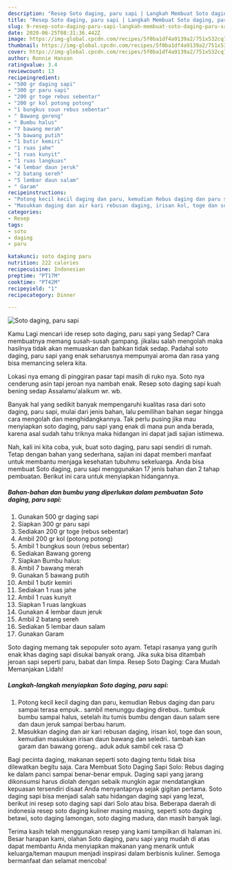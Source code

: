 ```yaml
---
description: "Resep Soto daging, paru sapi | Langkah Membuat Soto daging, paru sapi Yang Lezat"
title: "Resep Soto daging, paru sapi | Langkah Membuat Soto daging, paru sapi Yang Lezat"
slug: 9-resep-soto-daging-paru-sapi-langkah-membuat-soto-daging-paru-sapi-yang-lezat
date: 2020-06-25T08:31:36.442Z
image: https://img-global.cpcdn.com/recipes/5f0ba1df4a9139a2/751x532cq70/soto-daging-paru-sapi-foto-resep-utama.jpg
thumbnail: https://img-global.cpcdn.com/recipes/5f0ba1df4a9139a2/751x532cq70/soto-daging-paru-sapi-foto-resep-utama.jpg
cover: https://img-global.cpcdn.com/recipes/5f0ba1df4a9139a2/751x532cq70/soto-daging-paru-sapi-foto-resep-utama.jpg
author: Ronnie Hanson
ratingvalue: 3.4
reviewcount: 13
recipeingredient:
- "500 gr daging sapi"
- "300 gr paru sapi"
- "200 gr toge rebus sebentar"
- "200 gr kol potong potong"
- "1 bungkus soun rebus sebentar"
- " Bawang goreng"
- " Bumbu halus"
- "7 bawang merah"
- "5 bawang putih"
- "1 butir kemiri"
- "1 ruas jahe"
- "1 ruas kunyit"
- "1 ruas langkuas"
- "4 lembar daun jeruk"
- "2 batang sereh"
- "5 lembar daun salam"
- " Garam"
recipeinstructions:
- "Potong kecil kecil daging dan paru, kemudian Rebus daging dan paru sampai terasa empuk.. sambil menunggu daging direbus.. tumbuk bumbu sampai halus, setelah itu tumis bumbu dengan daun salam sere dan daun jeruk sampai berbau harum."
- "Masukkan daging dan air kari rebusan daging, irisan kol, toge dan soun, kemudian masukkan irisan daun bawang dan seledri.. tambah kan garam dan bawang goreng.. aduk aduk sambil cek rasa 😊"
categories:
- Resep
tags:
- soto
- daging
- paru

katakunci: soto daging paru 
nutrition: 222 calories
recipecuisine: Indonesian
preptime: "PT17M"
cooktime: "PT42M"
recipeyield: "1"
recipecategory: Dinner

---
```



![Soto daging, paru sapi](https://img-global.cpcdn.com/recipes/5f0ba1df4a9139a2/751x532cq70/soto-daging-paru-sapi-foto-resep-utama.jpg)

Kamu Lagi mencari ide resep soto daging, paru sapi yang Sedap? Cara membuatnya memang susah-susah gampang. jikalau salah mengolah maka hasilnya tidak akan memuaskan dan bahkan tidak sedap. Padahal soto daging, paru sapi yang enak seharusnya mempunyai aroma dan rasa yang bisa memancing selera kita.

Lokasi nya emang di pinggiran pasar tapi masih di ruko nya. Soto nya cenderung asin tapi jeroan nya nambah enak. Resep soto daging sapi kuah bening sedap Assalamu&#39;alaikum wr. wb.

Banyak hal yang sedikit banyak mempengaruhi kualitas rasa dari soto daging, paru sapi, mulai dari jenis bahan, lalu pemilihan bahan segar hingga cara mengolah dan menghidangkannya. Tak perlu pusing jika mau menyiapkan soto daging, paru sapi yang enak di mana pun anda berada, karena asal sudah tahu triknya maka hidangan ini dapat jadi sajian istimewa.


Nah, kali ini kita coba, yuk, buat soto daging, paru sapi sendiri di rumah. Tetap dengan bahan yang sederhana, sajian ini dapat memberi manfaat untuk membantu menjaga kesehatan tubuhmu sekeluarga. Anda bisa membuat Soto daging, paru sapi menggunakan 17 jenis bahan dan 2 tahap pembuatan. Berikut ini cara untuk menyiapkan hidangannya.

<!--inarticleads1-->

##### Bahan-bahan dan bumbu yang diperlukan dalam pembuatan Soto daging, paru sapi:

1. Gunakan 500 gr daging sapi
1. Siapkan 300 gr paru sapi
1. Sediakan 200 gr toge (rebus sebentar)
1. Ambil 200 gr kol (potong potong)
1. Ambil 1 bungkus soun (rebus sebentar)
1. Sediakan  Bawang goreng
1. Siapkan  Bumbu halus:
1. Ambil 7 bawang merah
1. Gunakan 5 bawang putih
1. Ambil 1 butir kemiri
1. Sediakan 1 ruas jahe
1. Ambil 1 ruas kunyit
1. Siapkan 1 ruas langkuas
1. Gunakan 4 lembar daun jeruk
1. Ambil 2 batang sereh
1. Sediakan 5 lembar daun salam
1. Gunakan  Garam


Soto daging memang tak sepopuler soto ayam. Tetapi rasanya yang gurih enak khas daging sapi disukai banyak orang. Jika suka bisa ditambah jeroan sapi seperti paru, babat dan limpa. Resep Soto Daging: Cara Mudah Memanjakan Lidah! 

<!--inarticleads2-->

##### Langkah-langkah menyiapkan Soto daging, paru sapi:

1. Potong kecil kecil daging dan paru, kemudian Rebus daging dan paru sampai terasa empuk.. sambil menunggu daging direbus.. tumbuk bumbu sampai halus, setelah itu tumis bumbu dengan daun salam sere dan daun jeruk sampai berbau harum.
1. Masukkan daging dan air kari rebusan daging, irisan kol, toge dan soun, kemudian masukkan irisan daun bawang dan seledri.. tambah kan garam dan bawang goreng.. aduk aduk sambil cek rasa 😊


Bagi pecinta daging, makanan seperti soto daging tentu tidak bisa dilewatkan begitu saja. Cara Membuat Soto Daging Sapi Solo: Rebus daging ke dalam panci sampai benar-benar empuk. Daging sapi yang jarang dikonsumsi harus diolah dengan sebaik mungkin agar mendatangkan kepuasan tersendiri disaat Anda menyantapnya sejak gigitan pertama. Soto daging sapi bisa menjadi salah satu hidangan daging sapi yang lezat, berikut ini resep soto daging sapi dari Solo atau bisa. Beberapa daerah di indonesia resep soto daging kuliner masing masing, seperti soto daging betawi, soto daging lamongan, soto daging madura, dan masih banyak lagi. 

Terima kasih telah menggunakan resep yang kami tampilkan di halaman ini. Besar harapan kami, olahan Soto daging, paru sapi yang mudah di atas dapat membantu Anda menyiapkan makanan yang menarik untuk keluarga/teman maupun menjadi inspirasi dalam berbisnis kuliner. Semoga bermanfaat dan selamat mencoba!
